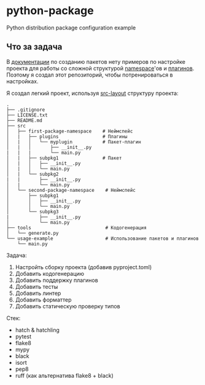 # python-package

Python distribution package configuration example

## Что за задача

В [документации](https://packaging.python.org/en/latest) по созданию пакетов нету примеров по настройке проекта для работы со сложной структурой [namespace](https://packaging.python.org/en/latest/guides/packaging-namespace-packages/)'ов и [плагинов](https://packaging.python.org/en/latest/guides/creating-and-discovering-plugins/). Поэтому я создал этот репозиторий, чтобы потренироваться в настройках.

Я создал легкий проект, используя [src-layout](https://packaging.python.org/en/latest/discussions/src-layout-vs-flat-layout/) структуру проекта:

```
.
├── .gitignore
├── LICENSE.txt
├── README.md
├── src
│   ├── first-package-namespace    # Неймспейс
│   |   ├── plugins                # Плагины
│   |   │   └── myplugin           # Пакет-плагин
│   |   │       ├── __init__.py
|   |   |       └── main.py
│   |   ├── subpkg1                # Пакет
│   |   │   ├── __init__.py
│   |   │   └── main.py
│   |   └── subpkg2
|   |       ├── __init__.py
│   |       └── main.py
│   └── second-package-namespace    # Неймспейс
│       ├── subpkg1
│       │   ├── __init__.py
│       │   └── main.py
│       └── subpkg3
|           ├── __init__.py
│           └── main.py
├── tools                           # Кодогенерация
│   └── generate.py
└── usage-example                   # Использование пакетов и плагинов
    └── main.py
```

Задача:

1. Настройть сборку проекта (добавив pyproject.toml)
2. Добавить кодогенерацию
3. Добавить поддержку плагинов
4. Добавить тесты
5. Добавить линтер
6. Добавить форматтер
7. Добавить статическую проверку типов

Стек:

- hatch & hatchling
- pytest
- flake8
- mypy
- black
- isort
- pep8
- ruff (как альтернатива flake8 + black)
